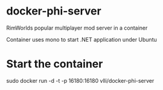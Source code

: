# docker-phi-server
RimWorlds popular multiplayer mod server in a container

Container uses mono to start .NET application under Ubuntu

# Start the container
sudo docker run -d -t -p 16180:16180 vlli/docker-phi-server
